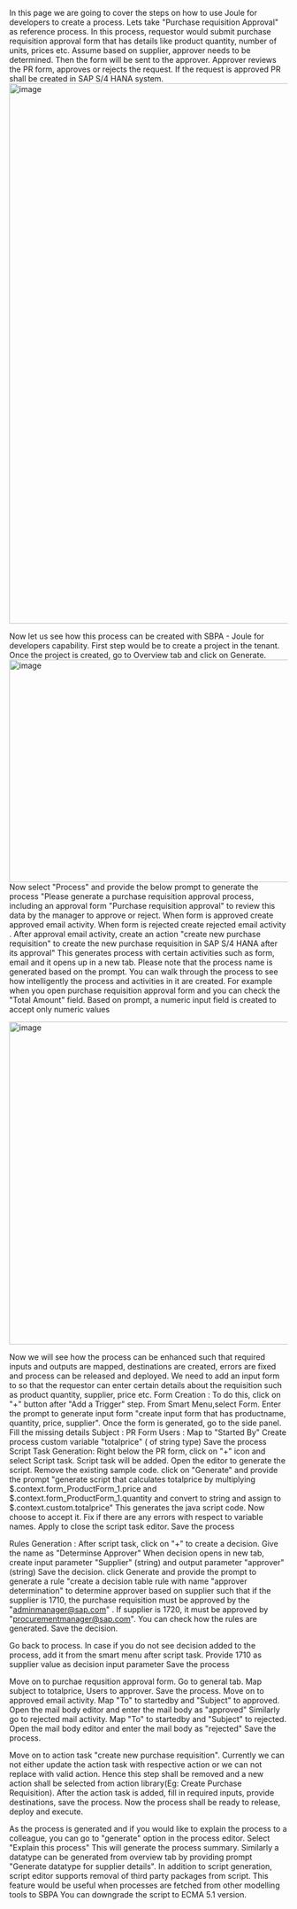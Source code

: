 In this page we are going to cover the steps on how to use Joule for developers to create a process.
Lets take "Purchase requisition Approval" as reference process.
In this process, requestor would submit purchase requisition approval form that has details like product quantity, number of units, prices etc.
Assume based on supplier, approver needs to be determined. Then the form will be sent to the approver. Approver reviews the PR form, approves or rejects the request.
If the request is approved PR shall be created in SAP S/4 HANA system.
<img width="1777" height="976" alt="image" src="https://github.com/user-attachments/assets/cbfe0dda-1a25-45fc-ad5a-9deb288770b9" />

Now let us see how this process can be created with SBPA - Joule for developers capability.
First step would be to create a project in the tenant.
Once the project is created, go to Overview tab and click on Generate.
<img width="547" height="402" alt="image" src="https://github.com/user-attachments/assets/07155bf4-c469-425f-bc52-f0ce5b6af633" />
Now select "Process" and provide the below prompt to generate the process
"Please generate a purchase requisition approval process, including an approval form "Purchase requisition approval" to review this data by the manager to approve or reject. When form is approved create approved email activity. When form is rejected create rejected email activity . After approval email activity, create an action "create new purchase requisition" to create the new purchase requisition in SAP S/4 HANA after its approval"
This generates process with certain activities such as form, email and it opens up in a new tab. Please note that the process name is generated based on the prompt.
You can walk through the process to see how intelligently the process and activities in it are created. For example when you open purchase requisition approval form
and you can check the "Total Amount" field. Based on prompt, a numeric input field is created to accept only numeric values

<img width="1078" height="583" alt="image" src="https://github.com/user-attachments/assets/4d686209-86fe-43b9-a4c8-3c99e3cb032c" />

Now we will see how the process can be enhanced such that required inputs and outputs are mapped, destinations are created, errors are fixed and process can be released and deployed.
We need to add an input form to so that the requestor can enter certain details about the requisition such as product quantity, supplier, price etc.
Form Creation :
To do this, click on "+" button after "Add a Trigger" step. From Smart Menu,select Form. 
Enter the  prompt to generate input form "create input form that has productname, quantity, price, supplier".
Once the form is generated, go to the side panel. Fill the missing details
Subject : PR Form
Users : Map to "Started By"
Create process custom variable "totalprice" ( of string type)
Save the process
Script Task Generation:
Right below the PR form, click on "+" icon and select Script task.
Script task will be added. Open the editor to generate the script. Remove the existing sample code.
click on "Generate" and provide the prompt "generate script that calculates totalprice by multiplying $.context.form_ProductForm_1.price 
and $.context.form_ProductForm_1.quantity and convert to string and assign to $.context.custom.totalprice"
This generates the java script code. Now choose to accept it.
Fix if there are any errors with respect to variable names. Apply to close the script task editor.
Save the process

Rules Generation :
After script task, click on "+" to create a decision. Give the name as "Determinse Approver"
When decision opens in new tab, create input parameter "Supplier" (string) and output parameter "approver" (string)
Save the decision. click Generate and provide the prompt to generate a rule "create a decision table rule with name "approver determination" to determine approver based on supplier such that if the supplier is 1710, the purchase requisition must be approved by the "adminmanager@sap.com" . If supplier is 1720, it must be approved by "procurementmanager@sap.com".
You can check how the rules are generated.
Save the decision.

Go back to process. In case if you do not see decision added to the process, add it from the smart menu after script task.
Provide 1710 as supplier value as decision input parameter
Save the process

Move on to purchae requsition approval form. Go to general tab. Map subject to totalprice, Users to approver.
Save the process.
Move on to approved email activity. Map "To" to startedby and "Subject" to approved. Open the mail body editor and enter the mail body as "approved"
Similarly go to rejected mail activity.  Map "To" to startedby and "Subject" to rejected. Open the mail body editor and enter the mail body as "rejected" 
Save the process.

Move on to action task "create new purchase requisition". Currently we can not either update the action task with respective action or we can not replace with valid action.
Hence this step shall be removed and a new action shall be selected from action library(Eg: Create Purchase Requisition).
After the action task is added, fill in required inputs, provide destinations, save the process.
Now the process shall be ready to release, deploy and execute.

As the process is generated and if you would like to explain the process to a colleague, you can go to "generate" option in the process editor. Select "Explain this process"
This will generate the process summary.
Similarly a datatype can be generated from overview tab by providing prompt "Generate datatype for supplier details".
In addition to script generation, script editor supports removal of third party packages from script. This feature would be useful when processes are fetched from other modelling tools to SBPA
You can downgrade the script to ECMA 5.1 version.











